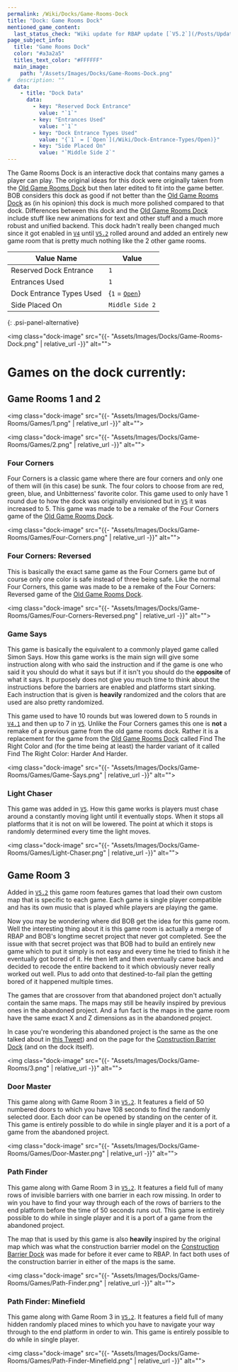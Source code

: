 ```yaml
---
permalink: /Wiki/Docks/Game-Rooms-Dock
title: "Dock: Game Rooms Dock"
mentioned_game_content:
  last_status_check: "Wiki update for RBAP update [`V5.2`](/Posts/Update-Log/5-2-0)"
page_subject_info:
  title: "Game Rooms Dock"
  color: "#a3a2a5"
  titles_text_color: "#FFFFFF"
  main_image:
    path: "/Assets/Images/Docks/Game-Rooms-Dock.png"
#  description: ""
  data:
    - title: "Dock Data"
      data:
        - key: "Reserved Dock Entrance"
          value: "`1`"
        - key: "Entrances Used"
          value: "`1`"
        - key: "Dock Entrance Types Used"
          value: "{`1` = [`Open`](/Wiki/Dock-Entrance-Types/Open)}"
        - key: "Side Placed On"
          value: "`Middle Side 2`"
---
```


The Game Rooms Dock is an interactive dock that contains many games a player can play. The original ideas for this dock were originally taken from the [Old Game Rooms Dock](/Wiki/Docks/Old-Game-Rooms-Dock) but then later edited to fit into the game better. BOB considers this dock as good if not better than the [Old Game Rooms Dock](/Wiki/Docks/Old-Game-Rooms-Dock) as (in his opinion) this dock is much more polished compared to that dock. Differences between this dock and the [Old Game Rooms Dock](/Wiki/Docks/Old-Game-Rooms-Dock) include stuff like new animations for text and other stuff and a much more robust and unified backend. This dock hadn't really been changed much since it got enabled in [`V4`](/Posts/Update-Log/4-0-0) until [`V5.2`](/Posts/Update-Log/5-2-0) rolled around and added an entirely new game room that is pretty much nothing like the 2 other game rooms.

| Value Name               | Value |
|-|-|
| Reserved Dock Entrance   | `1` |
| Entrances Used           | `1` |
| Dock Entrance Types Used | {`1` = [`Open`](/Wiki/Dock-Entrance-Types/Open)} |
| Side Placed On           | `Middle Side 2` |
{: .psi-panel-alternative}

<img class="dock-image" src="{{- "Assets/Images/Docks/Game-Rooms-Dock.png" | relative_url -}}" alt="">

# Games on the dock currently:

## Game Rooms 1 and 2

<img class="dock-image" src="{{- "Assets/Images/Docks/Game-Rooms/Games/1.png" | relative_url -}}" alt="">

<img class="dock-image" src="{{- "Assets/Images/Docks/Game-Rooms/Games/2.png" | relative_url -}}" alt="">

### Four Corners

Four Corners is a classic game where there are four corners and only one of them will (in this case) be sunk. The four colors to choose from are red, green, blue, and Unbitterness' favorite color. This game used to only have 1 round due to how the dock was originally envisioned but in [`V5`](/Posts/Update-Log/5-0-0) it was increased to 5. This game was made to be a remake of the Four Corners game of the [Old Game Rooms Dock](/Wiki/Docks/Old-Game-Rooms-Dock).

<img class="dock-image" src="{{- "Assets/Images/Docks/Game-Rooms/Games/Four-Corners.png" | relative_url -}}" alt="">

### Four Corners: Reversed

This is basically the exact same game as the Four Corners game but of course only one color is safe instead of three being safe. Like the normal Four Corners, this game was made to be a remake of the Four Corners: Reversed game of the [Old Game Rooms Dock](/Wiki/Docks/Old-Game-Rooms-Dock).

<img class="dock-image" src="{{- "Assets/Images/Docks/Game-Rooms/Games/Four-Corners-Reversed.png" | relative_url -}}" alt="">

### Game Says

This game is basically the equivalent to a commonly played game called Simon Says. How this game works is the main sign will give some instruction along with who said the instruction and if the game is one who said it you should do what it says but if it isn't you should do the **opposite** of what it says. It purposely does not give you much time to think about the instructions before the barriers are enabled and platforms start sinking. Each instruction that is given is **heavily** randomized and the colors that are used are also pretty randomized.

This game used to have 10 rounds but was lowered down to 5 rounds in [`V4.1`](/Posts/Update-Log/4-1-0) and then up to 7 in [`V5`](/Posts/Update-Log/5-0-0). Unlike the Four Corners games this one is **not** a remake of a previous game from the old game rooms dock. Rather it is a replacement for the game from the [Old Game Rooms Dock](/Wiki/Docks/Old-Game-Rooms-Dock) called Find The Right Color and (for the time being at least) the harder variant of it called Find The Right Color: Harder And Harder.

<img class="dock-image" src="{{- "Assets/Images/Docks/Game-Rooms/Games/Game-Says.png" | relative_url -}}" alt="">

### Light Chaser

This game was added in [`V5`](/Posts/Update-Log/5-0-0). How this game works is players must chase around a constantly moving light until it eventually stops. When it stops all platforms that it is not on will be lowered. The point at which it stops is randomly determined every time the light moves.

<img class="dock-image" src="{{- "Assets/Images/Docks/Game-Rooms/Games/Light-Chaser.png" | relative_url -}}" alt="">

## Game Room 3

Added in [`V5.2`](/Posts/Update-Log/5-2-0) this game room features games that load their own custom map that is specific to each game. Each game is single player compatible and has its own music that is played while players are playing the game.

Now you may be wondering where did BOB get the idea for this game room. Well the interesting thing about it is this game room is actually a merge of RBAP and BOB's longtime secret project that never got completed. See the issue with that secret project was that BOB had to build an entirely new game which to put it simply is not easy and every time he tried to finish it he eventually got bored of it. He then left and then eventually came back and decided to recode the entire backend to it which obviously never really worked out well. Plus to add onto that destined-to-fail plan the getting bored of it happened multiple times.

The games that are crossover from that abandoned project don't actually contain the same maps. The maps may still be heavily inspired by previous ones in the abandoned project. And a fun fact is the maps in the game room have the same exact X and Z dimensions as in the abandoned project.

In case you're wondering this abandoned project is the same as the one talked about in [this Tweet](https://twitter.com/ThisBeBOB_/status/1369425968931176448)) and on the page for the [Construction Barrier Dock](/Wiki/Docks/Construction-Barrier-Dock) (and on the dock itself).

<img class="dock-image" src="{{- "Assets/Images/Docks/Game-Rooms/3.png" | relative_url -}}" alt="">

### Door Master

This game along with Game Room 3 in [`V5.2`](/Posts/Update-Log/5-2-0). It features a field of 50 numbered doors to which you have 108 seconds to find the randomly selected door. Each door can be opened by standing on the center of it. This game is entirely possible to do while in single player and it is a port of a game from the abandoned project.

<img class="dock-image" src="{{- "Assets/Images/Docks/Game-Rooms/Games/Door-Master.png" | relative_url -}}" alt="">

### Path Finder

This game along with Game Room 3 in [`V5.2`](/Posts/Update-Log/5-2-0). It features a field full of many rows of invisible barriers with one barrier in each row missing. In order to win you have to find your way through each of the rows of barriers to the end platform before the time of 50 seconds runs out. This game is entirely possible to do while in single player and it is a port of a game from the abandoned project.

The map that is used by this game is also **heavily** inspired by the original map which was what the construction barrier model on the [Construction Barrier Dock](/Wiki/Docks/Construction-Barrier-Dock) was made for before it ever came to RBAP. In fact both uses of the construction barrier in either of the maps is the same.

<img class="dock-image" src="{{- "Assets/Images/Docks/Game-Rooms/Games/Path-Finder.png" | relative_url -}}" alt="">

### Path Finder: Minefield

This game along with Game Room 3 in [`V5.2`](/Posts/Update-Log/5-2-0). It features a field full of many hidden randomly placed mines to which you have to navigate your way through to the end platform in order to win. This game is entirely possible to do while in single player.

<img class="dock-image" src="{{- "Assets/Images/Docks/Game-Rooms/Games/Path-Finder-Minefield.png" | relative_url -}}" alt="">